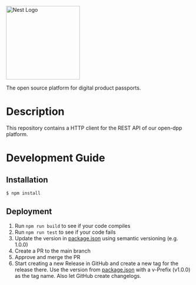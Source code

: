 <a href="https://open-dpp.de/" target="blank"><img src="https://open-dpp.de/wp-content/uploads/2024/11/Logo-with-text.png" width="200" alt="Nest Logo" /></a>

The open source platform for digital product passports.

# Description

This repository contains a HTTP client for the REST API of our open-dpp platform.

# Development Guide

## Installation

```bash
$ npm install
```

## Deployment

1. Run ```npm run build``` to see if your code compiles
2. Run ```npm run test``` to see if your code fails
3. Update the version in [package.json]() using semantic versioning (e.g. 1.0.0)
4. Create a PR to the main branch
5. Approve and merge the PR
6. Start creating a new Release in GitHub and create a new tag for the release there. Use the version
   from [package.json]() with a v-Prefix (v1.0.0) as the tag name. Also let GitHub create changelogs.